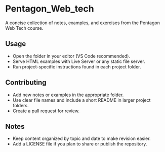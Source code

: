 # Pentagon_Web_tech

A concise collection of notes, examples, and exercises from the Pentagon Web Tech course.

## Usage
- Open the folder in your editor (VS Code recommended).
- Serve HTML examples with Live Server or any static file server.
- Run project-specific instructions found in each project folder.

## Contributing
- Add new notes or examples in the appropriate folder.
- Use clear file names and include a short README in larger project folders.
- Create a pull request for review.

## Notes
- Keep content organized by topic and date to make revision easier.
- Add a LICENSE file if you plan to share or publish the repository.